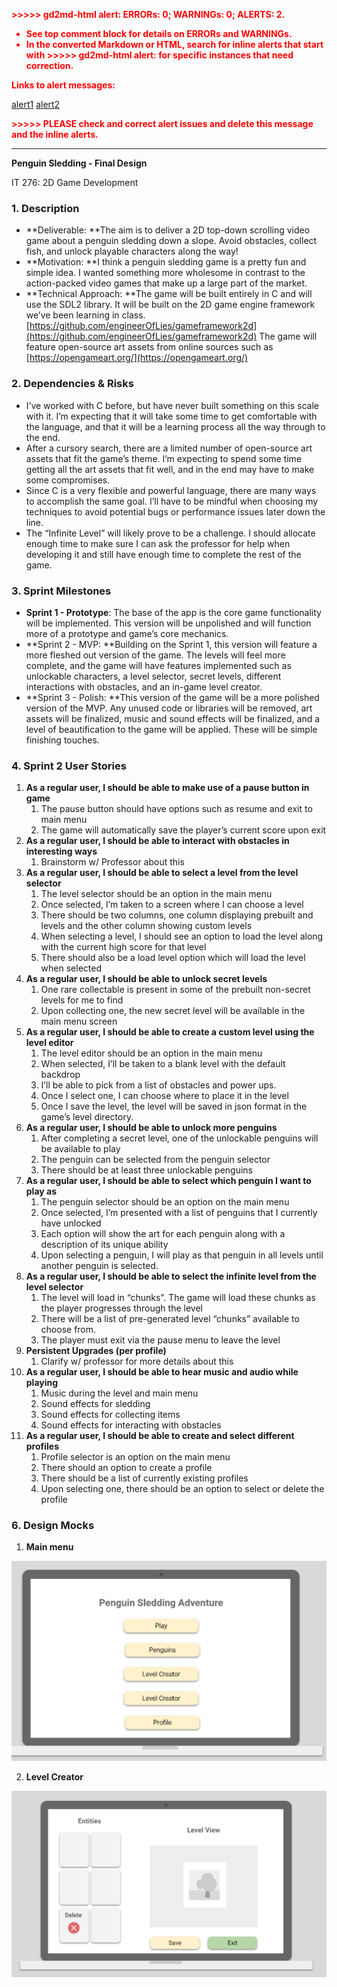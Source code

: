 <!-----
NEW: Check the "Suppress top comment" option to remove this info from the output.

Conversion time: 0.838 seconds.


Using this Markdown file:

1. Paste this output into your source file.
2. See the notes and action items below regarding this conversion run.
3. Check the rendered output (headings, lists, code blocks, tables) for proper
   formatting and use a linkchecker before you publish this page.

Conversion notes:

* Docs to Markdown version 1.0β29
* Thu Apr 22 2021 09:44:32 GMT-0700 (PDT)
* Source doc: IT 276 - Final Project Design Plan
* This document has images: check for >>>>>  gd2md-html alert:  inline image link in generated source and store images to your server. NOTE: Images in exported zip file from Google Docs may not appear in  the same order as they do in your doc. Please check the images!

----->


<p style="color: red; font-weight: bold">>>>>>  gd2md-html alert:  ERRORs: 0; WARNINGs: 0; ALERTS: 2.</p>
<ul style="color: red; font-weight: bold"><li>See top comment block for details on ERRORs and WARNINGs. <li>In the converted Markdown or HTML, search for inline alerts that start with >>>>>  gd2md-html alert:  for specific instances that need correction.</ul>

<p style="color: red; font-weight: bold">Links to alert messages:</p><a href="#gdcalert1">alert1</a>
<a href="#gdcalert2">alert2</a>

<p style="color: red; font-weight: bold">>>>>> PLEASE check and correct alert issues and delete this message and the inline alerts.<hr></p>


**Penguin Sledding - Final Design**

IT 276: 2D Game Development


### 1. Description



*   **Deliverable: **The aim is to deliver a 2D top-down scrolling video game about a penguin sledding down a slope. Avoid obstacles, collect fish, and unlock playable characters along the way!
*   **Motivation: **I think a penguin sledding game is a pretty fun and simple idea. I wanted something more wholesome in contrast to the action-packed video games that make up a large part of the market.
*   **Technical Approach: **The game will be built entirely in C and will use the SDL2 library. It will be built on the 2D game engine framework we’ve been learning in class. [https://github.com/engineerOfLies/gameframework2d](https://github.com/engineerOfLies/gameframework2d) The game will feature open-source art assets from online sources such as [https://opengameart.org/](https://opengameart.org/)


### 2. Dependencies & Risks



*   I’ve worked with C before, but have never built something on this scale with it. I’m expecting that it will take some time to get comfortable with the language, and that it will be a learning process all the way through to the end.
*   After a cursory search, there are a limited number of open-source art assets that fit the game’s theme. I’m expecting to spend some time getting all the art assets that fit well, and in the end may have to make some compromises.
*   Since C is a very flexible and powerful language, there are many ways to accomplish the same goal. I’ll have to be mindful when choosing my techniques to avoid potential bugs or performance issues later down the line.
*   The “Infinite Level” will likely prove to be a challenge. I should allocate enough time to make sure I can ask the professor for help when developing it and still have enough time to complete the rest of the game.


### 3. Sprint Milestones



*   **Sprint 1 - Prototype**: The base of the app is the core game functionality will be implemented. This version will be unpolished and will function more of a prototype and game’s core mechanics.
*   **Sprint 2 - MVP: **Building on the Sprint 1, this version will feature a more fleshed out version of the game. The levels will feel more complete, and the game will have features implemented such as unlockable characters, a level selector, secret levels, different interactions with obstacles, and an in-game level creator.
*   **Sprint 3 - Polish: **This version of the game will be a more polished version of the MVP. Any unused code or libraries will be removed, art assets will be finalized, music and sound effects will be finalized, and a level of beautification to the game will be applied. These will be simple finishing touches.


### 4. Sprint 2 User Stories 



1. **As a regular user, I should be able to make use of a pause button in game**
    1. The pause button should have options such as resume and exit to main menu
    2. The game will automatically save the player’s current score upon exit
2. **As a regular user, I should be able to interact with obstacles in interesting ways**
    1. Brainstorm w/ Professor about this
3. **As a regular user, I should be able to select a level from the level selector**
    1. The level selector should be an option in the main menu
    2. Once selected, I’m taken to a screen where I can choose a level
    3. There should be two columns, one column displaying prebuilt and levels and the other column showing custom levels
    4. When selecting a level, I should see an option to load the level along with the current high score for that level
    5. There should also be a load level option which will load the level when selected
4. **As a regular user, I should be able to unlock secret levels**
    1. One rare collectable is present in some of the prebuilt non-secret levels for me to find
    2. Upon collecting one, the new secret level will be available in the main menu screen
5. **As a regular user, I should be able to create a custom level using the level editor**
    1. The level editor should be an option in the main menu
    2. When selected, I’ll be taken to a blank level with the default backdrop
    3. I’ll be able to pick from a list of obstacles and power ups.
    4. Once I select one, I can choose where to place it in the level
    5. Once I save the level, the level will be saved in json format in the game’s level directory.
6. **As a regular user, I should be able to unlock more penguins**
    1. After completing a secret level, one of the unlockable penguins will be available to play
    2. The penguin can be selected from the penguin selector
    3. There should be at least three unlockable penguins
7. **As a regular user, I should be able to select which penguin I want to play as**
    1. The penguin selector should be an option on the main menu
    2. Once selected, I’m presented with a list of penguins that I currently have unlocked
    3. Each option will show the art for each penguin along with a description of its unique ability
    4. Upon selecting a penguin, I will play as that penguin in all levels until another penguin is selected.
8. **As a regular user, I should be able to select the infinite level from the level selector**
    1. The level will load in “chunks”. The game will load these chunks as the player progresses through the level
    2. There will be a list of pre-generated level “chunks” available to choose from.
    3. The player must exit via the pause menu to leave the level
9. **Persistent Upgrades (per profile)**
    1. Clarify w/ professor for more details about this
10. **As a regular user, I should be able to hear music and audio while playing**
    1. Music during the level and main menu
    2. Sound effects for sledding
    3. Sound effects for collecting items
    4. Sound effects for interacting with obstacles
11. **As a regular user, I should be able to create and select different profiles**
    1. Profile selector is an option on the main menu
    2. There should an option to create a profile
    3. There should be a list of currently existing profiles
    4. Upon selecting one, there should be an option to select or delete the profile


### 6. Design Mocks



1. **Main menu**

![alt_text](docs/images/main_menu_mock.png "Main Menu Mock")


2. **Level Creator**

![alt_text](docs/images/level_selector_mock.png "Level Selector Mock")


